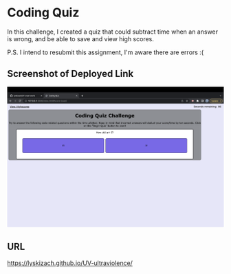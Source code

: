 # Coding Quiz

In this challenge, I created a quiz that could subtract time when an answer is wrong, and be able to save and view high scores. 

P.S. I intend to resubmit this assignment, I'm aware there are errors :(

## Screenshot of Deployed Link
![alt text](screenshot.png "Screenshot of deployed link")

## URL
https://lyskizach.github.io/UV-ultraviolence/